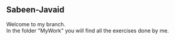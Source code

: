 ## Sabeen-Javaid
Welcome to my branch.\
In the folder "MyWork" you will find all the exercises done by me.
